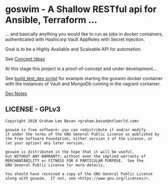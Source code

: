 # goswim - A Shallow RESTful api for Ansible, Terraform ...
... and basically anything you would like to run as jobs in docker containers,
authenticated with Hashicorp Vault AppRoles with Secret
Injection.

Goal is to be a Highly Available and Scaleable API for automation.

See [Concept Ideas](docs/Concept_Ideas.md)

At this stage this project is a proof-of-concept and under development...

See [build_test_dev script](./build_test_against_dev.sh) for example starting
the goswim docker container with the instances of Vault and MongoDb running
in the vagrant container.

[Dev Notes](docs/devnotes.nd)


## LICENSE - GPLv3

```
Copyright 2018 Graham Lee Bevan <graham.bevan@ntlworld.com>

goswim is free software: you can redistribute it and/or modify
it under the terms of the GNU General Public License as published by
the Free Software Foundation, either version 3 of the License, or
(at your option) any later version.

goswim is distributed in the hope that it will be useful,
but WITHOUT ANY WARRANTY; without even the implied warranty of
MERCHANTABILITY or FITNESS FOR A PARTICULAR PURPOSE.  See the
GNU General Public License for more details.

You should have received a copy of the GNU General Public License
along with goswim.  If not, see <https://www.gnu.org/licenses/>.
```

